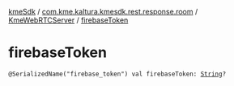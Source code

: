 [kmeSdk](../../index.md) / [com.kme.kaltura.kmesdk.rest.response.room](../index.md) / [KmeWebRTCServer](index.md) / [firebaseToken](./firebase-token.md)

# firebaseToken

`@SerializedName("firebase_token") val firebaseToken: `[`String`](https://kotlinlang.org/api/latest/jvm/stdlib/kotlin/-string/index.html)`?`